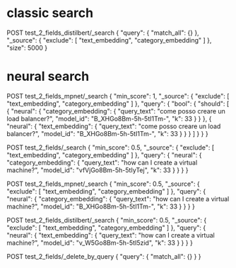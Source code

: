 # classic search
POST test_2_fields_distilbert/_search
{
  "query": {
    "match_all": {}
  },
  "_source": {
      "exclude": [ "text_embedding", "category_embedding" ]
    },
  "size": 5000
}

# neural search
POST test_2_fields_mpnet/_search
{
  "min_score": 1,
  "_source": { "exclude": [ "text_embedding", "category_embedding" ] },
  "query": {
    "bool": {
      "should": [
        {
          "neural": {
            "category_embedding": {
              "query_text": "come posso creare un load balancer?",
              "model_id": "B_XHGo8Bm-5h-5tI1Tm-",
              "k": 33
              }
          }
        },
        {
          "neural": {
            "text_embedding": {
              "query_text": "come posso creare un load balancer?",
              "model_id": "B_XHGo8Bm-5h-5tI1Tm-",
              "k": 33
            }
        }
    }
  ]
  }
  }
}


POST test_2_fields/_search
{
  "min_score": 0.5,
  "_source": { "exclude": [ "text_embedding", "category_embedding" ] },
  "query": {
    "neural": {
      "category_embedding": {
        "query_text": "how can I create a virtual machine?",
        "model_id": "vfVjGo8Bm-5h-5tIyTej",
        "k": 33
      }
    }
  }
}

POST test_2_fields_mpnet/_search
{
  "min_score": 0.5,
  "_source": { "exclude": [ "text_embedding", "category_embedding" ] },
  "query": {
    "neural": {
      "category_embedding": {
        "query_text": "how can I create a virtual machine?",
        "model_id": "B_XHGo8Bm-5h-5tI1Tm-",
        "k": 33
      }
    }
  }
}

POST test_2_fields_distilbert/_search
{
  "min_score": 0.5,
  "_source": { "exclude": [ "text_embedding", "category_embedding" ] },
  "query": {
    "neural": {
      "text_embedding": {
        "query_text": "how can I create a virtual machine?",
        "model_id": "v_W5Go8Bm-5h-5tI5zid",
        "k": 33
      }
    }
  }
}

POST test_2_fields/_delete_by_query
{
  "query": {
    "match_all": {}
  }
}

